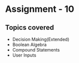 # Assignment - 10

## Topics covered

- Decision Making(Extended)
- Boolean Algebra
- Compound Statements
- User Inputs
